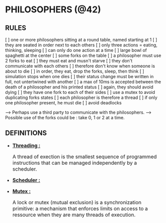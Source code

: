 # PHILOSOPHERS (@42)
## RULES

[ ] one or more philosophers sitting at a round table, named starting at 1
[ ] they are seated in order next to each others
[ ] only three actions = eating, thinking, sleeping
[ ] can only do one action at a time
[ ] large bowl of spaghetti at the center
[ ] some forks on the table
[ ]	a philosopher must use 2 forks to eat
[ ] they must eat and musn't starve
[ ] they don't communicate with each others
[ ] therefore don't know when someone is about to die
[ ] in order, they eat, drop the forks, sleep, then think
[ ] simulation stops when one dies
[ ] their status change must be written in full, not untertwined with another
[ ] a max of 10ms is accepted between the death of a philosopher and his printed status
[ ] again, they should avoid dying
[ ] they have one fork to each of their sides
[ ] use a mutex to avoid duplicating forks states
[ ] each philosopher is therefore a thread
[ ] if only one philosopher present, he must die
[ ] avoid deadlocks

--> Perhaps use a third party to communicate with the philosophers.
--> Possible use of the forks could be : take 0, 1 or 2 at a time.

## DEFINITIONS

- <font size="3"><ins>**Threading :**<font> <br>

	A thread of exection is the smallest sequence of programmed instructions that can be managed independently by a scheduler.

- <font size="3"><ins>**Scheduler :**<font> <br>


- <font size="3"><ins>**Mutex :**<font> <br>

	A lock or mutex (mutual exclusion) is a synchronization primitive: a mechanism that enforces limits on access to a ressource when they are many threads of execution.